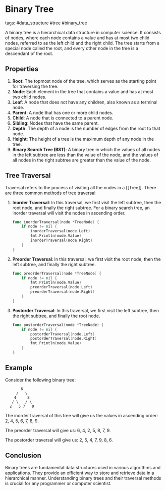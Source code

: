 # Binary Tree

tags: #data_structure #tree #binary_tree

A binary tree is a hierarchical data structure in computer science. It consists of nodes, where each node contains a value and has at most two child nodes, referred to as the left child and the right child. The tree starts from a special node called the root, and every other node in the tree is a descendant of the root.

## Properties

1. **Root**: The topmost node of the tree, which serves as the starting point for traversing the tree.
2. **Node**: Each element in the tree that contains a value and has at most two child nodes.
3. **Leaf**: A node that does not have any children, also known as a terminal node.
4. **Parent**: A node that has one or more child nodes.
5. **Child**: A node that is connected to a parent node.
6. **Sibling**: Nodes that have the same parent.
7. **Depth**: The depth of a node is the number of edges from the root to that node.
8. **Height**: The height of a tree is the maximum depth of any node in the tree.
9. **Binary Search Tree (BST)**: A binary tree in which the values of all nodes in the left subtree are less than the value of the node, and the values of all nodes in the right subtree are greater than the value of the node.

## Tree Traversal

Traversal refers to the process of visiting all the nodes in a [[Tree]]. There are three common methods of tree traversal:

1. **Inorder Traversal**: In this traversal, we first visit the left subtree, then the root node, and finally the right subtree. For a binary search tree, an inorder traversal will visit the nodes in ascending order.

   ```go
   func inorderTraversal(node *TreeNode) {
       if node != nil {
           inorderTraversal(node.Left)
           fmt.Println(node.Value)
           inorderTraversal(node.Right)
       }
   }
   ```

2. **Preorder Traversal**: In this traversal, we first visit the root node, then the left subtree, and finally the right subtree.

   ```go
   func preorderTraversal(node *TreeNode) {
       if node != nil {
           fmt.Println(node.Value)
           preorderTraversal(node.Left)
           preorderTraversal(node.Right)
       }
   }
   ```

3. **Postorder Traversal**: In this traversal, we first visit the left subtree, then the right subtree, and finally the root node.

   ```go
   func postorderTraversal(node *TreeNode) {
       if node != nil {
           postorderTraversal(node.Left)
           postorderTraversal(node.Right)
           fmt.Println(node.Value)
       }
   }
   ```

## Example

Consider the following binary tree:

```
       6
     /   \
    4     8
   / \   / \
  2   5 7   9
```

The inorder traversal of this tree will give us the values in ascending order: 2, 4, 5, 6, 7, 8, 9.

The preorder traversal will give us: 6, 4, 2, 5, 8, 7, 9.

The postorder traversal will give us: 2, 5, 4, 7, 9, 8, 6.

## Conclusion

Binary trees are fundamental data structures used in various algorithms and applications. They provide an efficient way to store and retrieve data in a hierarchical manner. Understanding binary trees and their traversal methods is crucial for any programmer or computer scientist.
